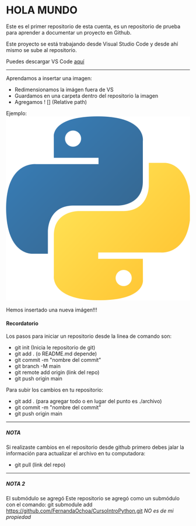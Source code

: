 # HOLA MUNDO
Este es el primer repositorio de esta cuenta, es un repositorio de prueba para aprender a documentar un proyecto en Github.

Este proyecto se está trabajando desde Visual Studio Code y desde ahí mismo se sube al repositorio.

Puedes descargar VS Code [aquí](https://code.visualstudio.com/)

---------------------

Aprendamos a insertar una imagen:
* Redimensionamos la imágen fuera de VS
* Guardamos en una carpeta dentro del repositorio la imagen
* Agregamos ! [] (Relative path)

Ejemplo:
![](https://github.com/BrendaRosasE/Hola-Mundo/blob/main/imagenes/pythonLOGO.png)

Hemos insertado una nueva imágen!!!

#### Recordatorio
Los pasos para iniciar un repositorio desde la linea de comando son:
- git init (Inicia le repositorio de git)
- git add . (o README.md depende)
- git commit -m "nombre del commit"
- git branch -M main
- git remote add origin (link del repo)
- git push origin main

Para subir los cambios en tu repositorio:
- git add . (para agregar todo o en lugar del punto es ./archivo)
- git commit -m "nombre del commit"
- git push origin main

---
##### NOTA

Si realizaste cambios en el repositorio desde github primero debes jalar la información para actualizar el archivo en tu computadora:

- git pull (link del repo)

---
##### NOTA 2
El submódulo se agregó
Este repositorio se agregó como un submódulo con el comando:
git submodule add https://github.com/FernandaOchoa/CursoIntroPython.git
*NO es de mi propiedad*